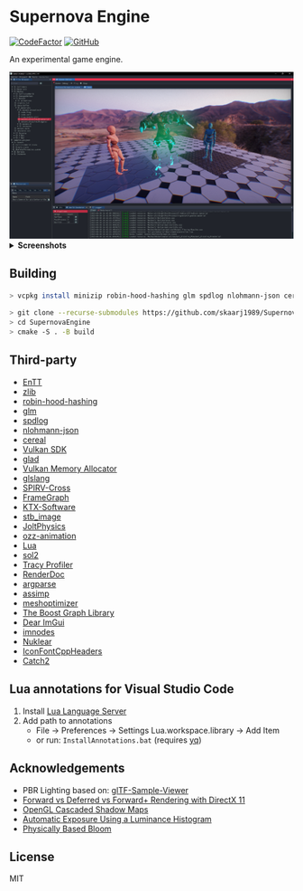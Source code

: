 # Supernova Engine

[![CodeFactor](https://www.codefactor.io/repository/github/skaarj1989/SupernovaEngine/badge)](https://www.codefactor.io/repository/github/skaarj1989/SupernovaEngine)
[![GitHub](https://img.shields.io/github/license/skaarj1989/SupernovaEngine.svg)](LICENSE)

An experimental game engine.

<img src="media/se01.png" alt="Scene Editor"/>

<details><summary><b>Screenshots</b></summary>
<p align="center">
    <img width="49%" src="media/se02.png" alt="Scene Editor"/>
&nbsp;
    <img width="49%" src="media/me01.png" alt="Material Editor (surface)"/>
</p>
<p align="center">
    <img width="49%" src="media/me02.png" alt="Material Editor (surface)"/>
&nbsp;
    <img width="49%" src="media/me03.png" alt="Material Editor (post process)"/>
</p>
<img src="media/fg.svg" alt="Material Editor (post process)" alt="FrameGraph"/>
</details>

## Building

```bash
> vcpkg install minizip robin-hood-hashing glm spdlog nlohmann-json cereal glslang spirv-cross ktx[vulkan] stb lua argparse meshoptimizer boost-graph catch2
```

```bash
> git clone --recurse-submodules https://github.com/skaarj1989/SupernovaEngine.git
> cd SupernovaEngine
> cmake -S . -B build
```

## Third-party

- [EnTT](https://github.com/skypjack/entt/wiki)
- [zlib](https://github.com/madler/zlib)
- [robin-hood-hashing](https://github.com/martinus/robin-hood-hashing)
- [glm](https://github.com/g-truc/glm)
- [spdlog](https://github.com/gabime/spdlog)
- [nlohmann-json](https://github.com/nlohmann/json)
- [cereal](https://github.com/USCiLab/cereal)
- [Vulkan SDK](https://vulkan.lunarg.com/sdk/home)
- [glad](https://github.com/Dav1dde/glad)
- [Vulkan Memory Allocator](https://github.com/GPUOpen-LibrariesAndSDKs/VulkanMemoryAllocator)
- [glslang](https://github.com/KhronosGroup/glslang)
- [SPIRV-Cross](https://github.com/KhronosGroup/SPIRV-Cross)
- [FrameGraph](https://github.com/skaarj1989/FrameGraph)
- [KTX-Software](https://github.com/KhronosGroup/KTX-Software)
- [stb_image](https://github.com/nothings/stb)
- [JoltPhysics](https://github.com/jrouwe/JoltPhysics)
- [ozz-animation](https://github.com/guillaumeblanc/ozz-animation)
- [Lua](https://www.lua.org/)
- [sol2](https://github.com/ThePhD/sol2)
- [Tracy Profiler](https://github.com/wolfpld/tracy)
- [RenderDoc](https://renderdoc.org/docs/in_application_api.html)
- [argparse](https://github.com/p-ranav/argparse)
- [assimp](https://github.com/assimp/assimp)
- [meshoptimizer](https://github.com/zeux/meshoptimizer)
- [The Boost Graph Library](https://www.boost.org/doc/libs/1_83_0/libs/graph/doc/index.html)
- [Dear ImGui](https://github.com/ocornut/imgui)
- [imnodes](https://github.com/Nelarius/imnodes)
- [Nuklear](https://github.com/Immediate-Mode-UI/Nuklear)
- [IconFontCppHeaders](https://github.com/juliettef/IconFontCppHeaders)
- [Catch2](https://github.com/catchorg/Catch2)

## Lua annotations for Visual Studio Code

1. Install [Lua Language Server](https://marketplace.visualstudio.com/items?itemName=sumneko.lua)
2. Add path to annotations
    - File -> Preferences -> Settings
    Lua.workspace.library -> Add Item
    - or run: `InstallAnnotations.bat` (requires [yq](https://github.com/mikefarah/yq))

## Acknowledgements

- PBR Lighting based on: [glTF-Sample-Viewer](https://github.com/KhronosGroup/glTF-Sample-Viewer)
- [Forward vs Deferred vs Forward+ Rendering with DirectX 11](https://www.3dgep.com/forward-plus/)
- [OpenGL Cascaded Shadow Maps](https://johanmedestrom.wordpress.com/2016/03/18/opengl-cascaded-shadow-maps/)
- [Automatic Exposure Using a Luminance Histogram](https://bruop.github.io/exposure/)
- [Physically Based Bloom](https://learnopengl.com/Guest-Articles/2022/Phys.-Based-Bloom)

## License

MIT
